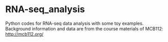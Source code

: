 # RNA-seq_analysis
Python codes for RNA-seq data analysis with some toy examples.    
Background information and data are from the course materials of MCB112: http://mcb112.org/
